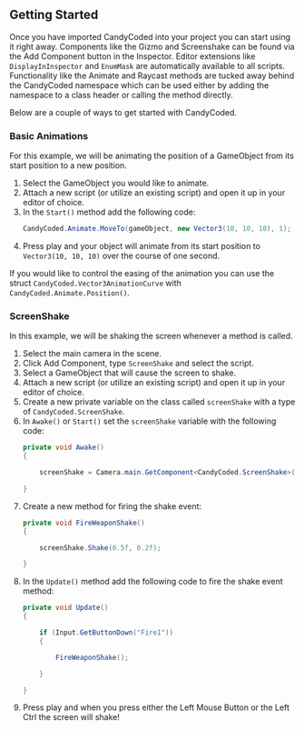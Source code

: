 ## Getting Started

Once you have imported CandyCoded into your project you can start using it right away. Components like the Gizmo and Screenshake can be found via the Add Component button in the Inspector. Editor extensions like `DisplayInInspector` and `EnumMask` are automatically available to all scripts. Functionality like the Animate and Raycast methods are tucked away behind the CandyCoded namespace which can be used either by adding the namespace to a class header or calling the method directly.

Below are a couple of ways to get started with CandyCoded.

### Basic Animations

For this example, we will be animating the position of a GameObject from its start position to a new position.

1. Select the GameObject you would like to animate.
1. Attach a new script (or utilize an existing script) and open it up in your editor of choice.
1. In the `Start()` method add the following code:
    ```csharp
    CandyCoded.Animate.MoveTo(gameObject, new Vector3(10, 10, 10), 1);
    ```
1. Press play and your object will animate from its start position to `Vector3(10, 10, 10)` over the course of one second.

If you would like to control the easing of the animation you can use the struct `CandyCoded.Vector3AnimationCurve` with `CandyCoded.Animate.Position()`.

### ScreenShake

In this example, we will be shaking the screen whenever a method is called.

1. Select the main camera in the scene.
1. Click Add Component, type `ScreenShake` and select the script.
1. Select a GameObject that will cause the screen to shake.
1. Attach a new script (or utilize an existing script) and open it up in your editor of choice.
1. Create a new private variable on the class called `screenShake` with a type of `CandyCoded.ScreenShake`.
1. In `Awake()` or `Start()` set the `screenShake` variable with the following code:
    ```csharp
    private void Awake()
    {

        screenShake = Camera.main.GetComponent<CandyCoded.ScreenShake>();

    }
    ```
1. Create a new method for firing the shake event:
    ```csharp
    private void FireWeaponShake()
    {

        screenShake.Shake(0.5f, 0.2f);

    }
    ```
1. In the `Update()` method add the following code to fire the shake event method:
    ```csharp
    private void Update()
    {

        if (Input.GetButtonDown("Fire1"))
        {

            FireWeaponShake();

        }

    }
    ```
1. Press play and when you press either the Left Mouse Button or the Left Ctrl the screen will shake!
